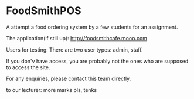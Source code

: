 # FoodSmithPOS

A attempt a food ordering system by a few students for an assignment.

The application(if still up): http://foodsmithcafe.mooo.com


Users for testing:
There are two user types: admin, staff.

If you don'v have access, you are probably not the ones who are supposed to access the site.

For any enquiries, please contact this team directly.

to our lecturer: more marks pls, tenks
